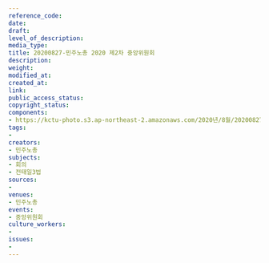 ```yaml
---
reference_code: 
date: 
draft: 
level_of_description: 
media_type: 
title: 20200827-민주노총 2020 제2차 중앙위원회
description: 
weight: 
modified_at: 
created_at: 
link: 
public_access_status: 
copyright_status: 
components:
- https://kctu-photo.s3.ap-northeast-2.amazonaws.com/2020년/8월/20200827-민주노총+2020+제2차+중앙위원회/_W1D6888.jpg
tags:
- 
creators:
- 민주노총
subjects:
- 회의
- 전태일3법
sources:
- 
venues:
- 민주노총
events:
- 중앙위원회
culture_workers:
- 
issues:
- 
---
```

